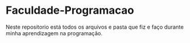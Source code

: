 # Faculdade-Programacao
Neste repositorio está todos os arquivos e pasta que fiz e faço durante minha aprendizagem na programação. 
